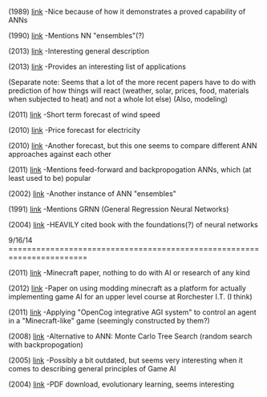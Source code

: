 (1989)
[link](http://www.sciencedirect.com/science/article/pii/0893608089900208)
-Nice because of how it demonstrates a proved capability of ANNs

(1990)
[link](http://www.computer.org/csdl/trans/tp/1990/10/i0993-abs.html)
-Mentions NN "ensembles"(?)

(2013)
[link](http://link.springer.com/chapter/10.1007/978-1-4471-5185-2_3)
-Interesting general description

(2013)
[link](http://avjournals.com/wp-content/uploads/2014/02/neural-networkl-1.pdf)
-Provides an interesting list of applications

(Separate note: Seems that a lot of the more recent papers have to do with prediction of how things will react (weather, solar, prices, food, materials when subjected to heat) and not a whole lot else)
(Also, modeling)

(2011)
[link](http://www.sciencedirect.com/science/article/pii/S0196890410003638)
-Short term forecast of wind speed

(2010)
[link](http://www.sciencedirect.com/science/article/pii/S0142061510002231)
-Price forecast for electricity

(2010)
[link](http://www.sciencedirect.com/science/article/pii/S0038092X10001908)
-Another forecast, but this one seems to compare different ANN approaches against each other

(2011)
[link](http://ampublisher.com/August%202011/AIMLPR-1108-012-Cascade-Feedforward-Backpropagation-Artificial-Neural-Network-Models-Prediction-Sensory-Quality.pdf)
-Mentions feed-forward and backpropogation ANNs, which (at least used to be) popular

(2002)
[link](http://www.sciencedirect.com/science/article/pii/S000437020200190X)
-Another instance of ANN "ensembles"

(1991)
[link](http://ieeexplore.ieee.org/xpl/login.jsp?tp=&arnumber=97934&url=http%3A%2F%2Fieeexplore.ieee.org%2Fxpls%2Fabs_all.jsp%3Farnumber%3D97934)
-Mentions GRNN (General Regression Neural Networks)

(2004)
[link](http://tocs.ulb.tu-darmstadt.de/71836187.pdf)
-HEAVILY cited book with the foundations(?) of neural networks

9/16/14 =======================================================================

(2011)
[link](http://dl.acm.org/citation.cfm?id=2207097)
-Minecraft paper, nothing to do with AI or research of any kind

(2012)
[link](http://ieeexplore.ieee.org/xpl/login.jsp?tp=&arnumber=6329841&url=http%3A%2F%2Fieeexplore.ieee.org%2Fxpls%2Fabs_all.jsp%3Farnumber%3D6329841)
-Paper on using modding minecraft as a platform for actually implementing game AI for an upper level course at Rorchester I.T. (I think)

(2011)
[link](http://www.ebooks.iospress.nl/publication/6611)
-Applying "OpenCog integrative AGI system" to control an agent in a "Minecraft-like" game (seemingly constructed by them?)

(2008)
[link](http://www.aaai.org/Papers/AIIDE/2008/AIIDE08-036.pdf)
-Alternative to ANN: Monte Carlo Tree Search (random search with backpropogation)

(2005)
[link](http://books.google.com/books?hl=en&lr=&id=gDLpyWtFacYC&oi=fnd&pg=PR13&dq=game+ai&ots=v0rheXUq0f&sig=Ffn72GERCLrOK7F-ZcUnWeOtfQk#v=onepage&q&f=false)
-Possibly a bit outdated, but seems very interesting when it comes to describing general principles of Game AI

(2004)
[link](https://mzrtaiengine.googlecode.com/svn/trunk/Papers%20and%20Researches/General%20Games/Improving%20Adaptive%20Game%20AI%20With%20Evolutionary%20Lerning%20-%202004.pdf)
-PDF download, evolutionary learning, seems interesting
